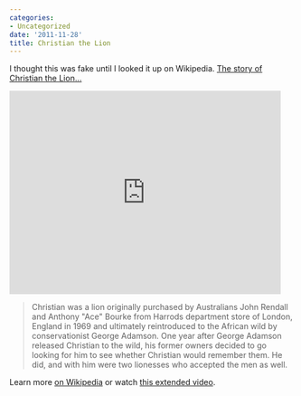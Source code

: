 ```yaml
---
categories:
- Uncategorized
date: '2011-11-28'
title: Christian the Lion
---
```


I thought this was fake until I looked it up on Wikipedia. <a href="https://www.youtube.com/watch?v=ZDZaWgf_bk0">The story of Christian the Lion...</a>

<iframe class="alignc" width="480" height="360" src="https://www.youtube.com/embed/ZDZaWgf_bk0?rel=0" frameborder="0" allowfullscreen></iframe>

<blockquote>Christian was a lion originally purchased by Australians John Rendall and Anthony "Ace" Bourke from Harrods department store of London, England in 1969 and ultimately reintroduced to the African wild by conservationist George Adamson. One year after George Adamson released Christian to the wild, his former owners decided to go looking for him to see whether Christian would remember them. He did, and with him were two lionesses who accepted the men as well.</blockquote>

Learn more <a href="http://en.wikipedia.org/wiki/Christian_the_lion">on Wikipedia</a> or watch <a href="https://www.youtube.com/watch?v=cvCjyWp3rEk">this extended video</a>.
